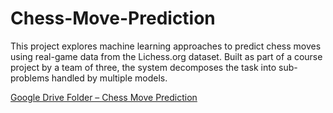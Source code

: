 # Chess-Move-Prediction
This project explores machine learning approaches to predict chess moves using real-game data from the Lichess.org dataset. Built as part of a course project by a team of three, the system decomposes the task into sub-problems handled by multiple models.

[Google Drive Folder – Chess Move Prediction](https://drive.google.com/drive/folders/1t-ZT9Jphrww-Frsb64DbmSsPauIV10YT)

